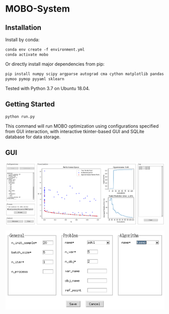 # MOBO-System

## Installation

Install by conda:

```
conda env create -f environment.yml
conda activate mobo
```

Or directly install major dependencies from pip:

```
pip install numpy scipy argparse autograd cma cython matplotlib pandas pymoo pymop pyyaml sklearn
```

Tested with Python 3.7 on Ubuntu 18.04.

## Getting Started

```
python run.py
```

This command will run MOBO optimization using configurations specified from GUI interaction, with interactive tkinter-based GUI and SQLite database for data storage.

## GUI

![gui_interactive](data/gui_interactive_main.png)

![gui_interactive](data/gui_interactive_config.png)
